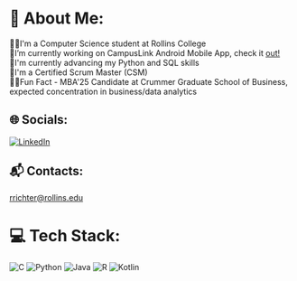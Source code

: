 # 💫 About Me:
👨‍💻I'm a Computer Science student at Rollins College<br>
📲I’m currently working on CampusLink Android Mobile App, check it [out!](https://github.com/Muse070/CampusLink_Rollins)                          
🐍I'm currently advancing my Python and SQL skills<br>
🏉I'm a Certified Scrum Master (CSM)<br>
👨‍💼Fun Fact - MBA'25 Candidate at Crummer Graduate School of Business, expected concentration in business/data analytics




## 🌐 Socials:
[![LinkedIn](https://img.shields.io/badge/LinkedIn-%230077B5.svg?logo=linkedin&logoColor=white)](https://linkedin.com/in/rowanrichter) 

## 📬 Contacts:
rrichter@rollins.edu

# 💻 Tech Stack:
![C](https://img.shields.io/badge/c-%2300599C.svg?style=for-the-badge&logo=c&logoColor=white) ![Python](https://img.shields.io/badge/python-3670A0?style=for-the-badge&logo=python&logoColor=ffdd54) ![Java](https://img.shields.io/badge/java-%23ED8B00.svg?style=for-the-badge&logo=java&logoColor=white) ![R](https://img.shields.io/badge/r-%23276DC3.svg?style=for-the-badge&logo=r&logoColor=white) ![Kotlin](https://img.shields.io/badge/kotlin-3670A0?style=for-the-badge&logo=python&logoColor=ffdd54)
